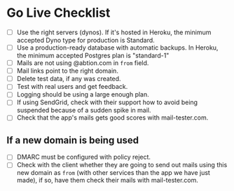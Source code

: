 # Go Live Checklist

- [ ] Use the right servers (dynos). If it's hosted in Heroku, the minimum accepted Dyno type for production is Standard.
- [ ] Use a production-ready database with automatic backups. In Heroku, the minimum accepted Postgres plan is "standard-1"
- [ ] Mails are not using @abtion.com in `from` field.
- [ ] Mail links point to the right domain.
- [ ] Delete test data, if any was created.
- [ ] Test with real users and get feedback.
- [ ] Logging should be using a large enough plan.
- [ ] If using SendGrid, check with their support how to avoid being suspended because of a sudden spike in mail.
- [ ] Check that the app's mails gets good scores with mail-tester.com.

## If a new domain is being used

- [ ] DMARC must be configured with policy reject.
- [ ] Check with the client whether they are going to send out mails using this new domain as `from` (with other services than the app we have just made), if so, have them check their mails with mail-tester.com.
